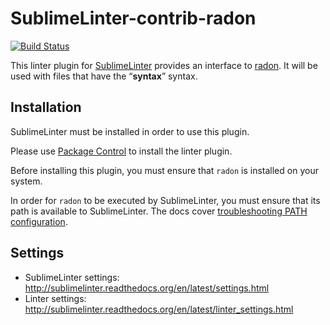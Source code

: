 SublimeLinter-contrib-radon
================================

[![Build Status](https://travis-ci.org/SublimeLinter/SublimeLinter-contrib-radon.svg?branch=master)](https://travis-ci.org/SublimeLinter/SublimeLinter-contrib-radon)

This linter plugin for [SublimeLinter](https://github.com/SublimeLinter/SublimeLinter) provides an interface to [radon](__linter_homepage__). It will be used with files that have the “__syntax__” syntax.

## Installation
SublimeLinter must be installed in order to use this plugin. 

Please use [Package Control](https://packagecontrol.io) to install the linter plugin.

Before installing this plugin, you must ensure that `radon` is installed on your system.

In order for `radon` to be executed by SublimeLinter, you must ensure that its path is available to SublimeLinter. The docs cover [troubleshooting PATH configuration](http://sublimelinter.readthedocs.io/en/latest/troubleshooting.html#finding-a-linter-executable).

## Settings
- SublimeLinter settings: http://sublimelinter.readthedocs.org/en/latest/settings.html
- Linter settings: http://sublimelinter.readthedocs.org/en/latest/linter_settings.html
